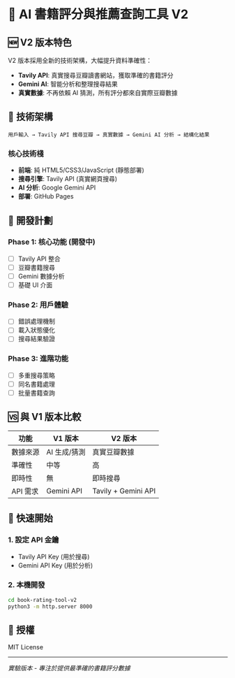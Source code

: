 # 📘 AI 書籍評分與推薦查詢工具 V2

## 🆕 V2 版本特色

V2 版本採用全新的技術架構，大幅提升資料準確性：

- **Tavily API**: 真實搜尋豆瓣讀書網站，獲取準確的書籍評分
- **Gemini AI**: 智能分析和整理搜尋結果
- **真實數據**: 不再依賴 AI 猜測，所有評分都來自實際豆瓣數據

## 🔧 技術架構

```
用戶輸入 → Tavily API 搜尋豆瓣 → 真實數據 → Gemini AI 分析 → 結構化結果
```

### 核心技術棧
- **前端**: 純 HTML5/CSS3/JavaScript (靜態部署)
- **搜尋引擎**: Tavily API (真實網頁搜尋)
- **AI 分析**: Google Gemini API
- **部署**: GitHub Pages

## 🎯 開發計劃

### Phase 1: 核心功能 (開發中)
- [ ] Tavily API 整合
- [ ] 豆瓣書籍搜尋
- [ ] Gemini 數據分析
- [ ] 基礎 UI 介面

### Phase 2: 用戶體驗
- [ ] 錯誤處理機制
- [ ] 載入狀態優化
- [ ] 搜尋結果驗證

### Phase 3: 進階功能
- [ ] 多重搜尋策略
- [ ] 同名書籍處理
- [ ] 批量書籍查詢

## 🆚 與 V1 版本比較

| 功能 | V1 版本 | V2 版本 |
|------|---------|---------|
| 數據來源 | AI 生成/猜測 | 真實豆瓣數據 |
| 準確性 | 中等 | 高 |
| 即時性 | 無 | 即時搜尋 |
| API 需求 | Gemini API | Tavily + Gemini API |

## 🚀 快速開始

### 1. 設定 API 金鑰
- Tavily API Key (用於搜尋)
- Gemini API Key (用於分析)

### 2. 本機開發
```bash
cd book-rating-tool-v2
python3 -m http.server 8000
```

## 📄 授權
MIT License

---
*實驗版本 - 專注於提供最準確的書籍評分數據*